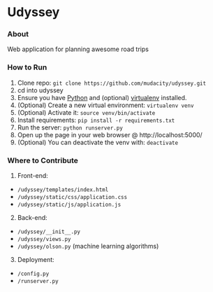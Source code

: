 # Udyssey

### About

Web application for planning awesome road trips

### How to Run

1. Clone repo: `git clone https://github.com/mudacity/udyssey.git`
2. cd into udyssey
3. Ensure you have [Python](https://www.python.org/downloads/) and (optional) [virtualenv](http://simononsoftware.com/virtualenv-tutorial/) installed.
4. (Optional) Create a new virtual environment: `virtualenv venv`
5. (Optional) Activate it: `source venv/bin/activate`
6. Install requirements: `pip install -r requirements.txt`
7. Run the server: `python runserver.py`
8. Open up the page in your web browser @ http://localhost:5000/
9. (Optional) You can deactivate the venv with: `deactivate`

### Where to Contribute

1. Front-end:
 - `/udyssey/templates/index.html`
 - `/udyssey/static/css/application.css`
 - `/udyssey/static/js/application.js`
2. Back-end:
 - `/udyssey/__init__.py`
 - `/udyssey/views.py`
 - `/udyssey/olson.py` (machine learning algorithms)
3. Deployment:
 - `/config.py`
 - `/runserver.py`
